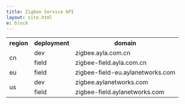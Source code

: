 ```yaml
---
title: Zigbee Service API
layout: site.html
e: block
---
```


<table>
<tr>
<th>region</th>
<th>deployment</th>
<th>domain</th>
</tr>
<tr>
<td rowspan="2">cn</td>
<td>dev</td>
<td>zigbee.ayla.com.cn</td>
</tr>
<tr>
<td>field</td>
<td>zigbee-field.ayla.com.cn</td>
</tr>
<tr>
<td>eu</td>
<td>field</td>
<td>zigbee-field-eu.aylanetworks.com</td>
</tr>
<tr>
<td rowspan="2">us</td>
<td>dev</td>
<td>zigbee.aylanetworks.com</td>
</tr>
<tr>
<td>field</td>
<td>zigbee-field.aylanetworks.com</td>
</tr>
</table>